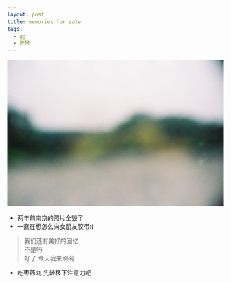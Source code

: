 ```yaml
---
layout: post
title: memories for sale
tags:
  - gg
  - 胶带
---
```


![memoriesInNanJ](/media/files/2016/09/22/memoriesInNanJ.jpg)

- 两年前南京的照片全毁了
- 一直在想怎么向女朋友胶带:(    
>我们还有美好的回忆     
不是吗    
好了 今天我来刷碗

- 吃枣药丸 先转移下注意力吧
